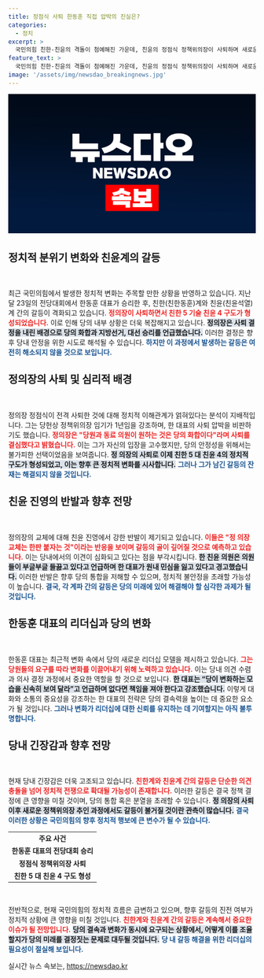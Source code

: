 ```yaml
---
title: 정점식 사퇴 한동훈 직접 압박의 진실은?
categories:
  - 정치
excerpt: >
  국민의힘 친한-친윤의 격돌이 첨예해진 가운데, 친윤의 정점식 정책위의장이 사퇴하며 새로운 정치 지형이 형성됐다. 그러나 갈등의 불씨는 여전하다!
feature_text: >
  국민의힘 친한-친윤의 격돌이 첨예해진 가운데, 친윤의 정점식 정책위의장이 사퇴하며 새로운 정치 지형이 형성됐다. 그러나 갈등의 불씨는 여전하다!
image: '/assets/img/newsdao_breakingnews.jpg'
---
```


<p><img src="/assets/img/newsdao_breakingnews.jpg" alt="pcversion 속보" /></p>

<h2 data-ke-size="size26">정치적 분위기 변화와 친윤계의 갈등</h2>

<p data-ke-size="size16">&nbsp;</p>

<p>최근 국민의힘에서 발생한 정치적 변화는 주목할 만한 상황을 반영하고 있습니다. 지난달 23일의 전당대회에서 한동훈 대표가 승리한 후, 친한(친한동훈)계와 친윤(친윤석열)계 간의 갈등이 격화되고 있습니다. <b><span style="color: #ee2323;">정의장이 사퇴하면서 친한 5 기술 친윤 4 구도가 형성되었습니다.</span></b> 이로 인해 당의 내부 상황은 더욱 복잡해지고 있습니다. <b><span style="background-color: #21538527;">정의장은 사퇴 결정을 내린 배경으로 당의 화합과 지방선거, 대선 승리를 언급했습니다.</span></b> 이러한 결정은 향후 당내 안정을 위한 시도로 해석될 수 있습니다. <b><span style="color: #1a5490;">하지만 이 과정에서 발생하는 갈등은 여전히 해소되지 않을 것으로 보입니다.</span></b> </p>

<h2 data-ke-size="size26">정의장의 사퇴 및 심리적 배경</h2>

<p data-ke-size="size16">&nbsp;</p>

<p>정의장 정점식이 전격 사퇴한 것에 대해 정치적 이해관계가 얽혀있다는 분석이 지배적입니다. 그는 당헌상 정책위의장 임기가 1년임을 강조하며, 한 대표의 사퇴 압박을 비판하기도 했습니다. <b><span style="color: #ee2323;">정의장은 "당원과 동료 의원이 원하는 것은 당의 화합이다"라며 사퇴를 결심했다고 밝혔습니다.</span></b> 이는 그가 자신의 입장을 고수했지만, 당의 안정성을 위해서는 불가피한 선택이었음을 보여줍니다. <b><span style="background-color: #21538527;">정 의장의 사퇴로 이제 친한 5 대 친윤 4의 정치적 구도가 형성되었고, 이는 향후 큰 정치적 변화를 시사합니다.</span></b> <b><span style="color: #1a5490;">그러나 그가 남긴 갈등의 잔재는 해결되지 않을 것입니다.</span></b></p>

<h2 data-ke-size="size26">친윤 진영의 반발과 향후 전망</h2>

<p data-ke-size="size16">&nbsp;</p>

<p>정의장의 교체에 대해 친윤 진영에서 강한 반발이 제기되고 있습니다. <b><span style="color: #ee2323;">이들은 "정 의장 교체는 한판 붙자는 것"이라는 반응을 보이며 갈등의 골이 깊어질 것으로 예측하고 있습니다.</span></b> 이는 당내에서의 이견이 심화되고 있다는 점을 부각시킵니다. <b><span style="background-color: #21538527;">한 친윤 의원은 의원들이 부글부글 들끓고 있다고 언급하며 한 대표가 원내 민심을 잃고 있다고 경고했습니다.</span></b> 이러한 반발은 향후 당의 통합을 저해할 수 있으며, 정치적 불안정을 초래할 가능성이 높습니다. <b><span style="color: #1a5490;">결국, 각 계파 간의 갈등은 당의 미래에 있어 해결해야 할 심각한 과제가 될 것입니다.</span></b></p>

<h2 data-ke-size="size26">한동훈 대표의 리더십과 당의 변화</h2>

<p data-ke-size="size16">&nbsp;</p>

<p>한동훈 대표는 최근적 변화 속에서 당의 새로운 리더십 모델을 제시하고 있습니다. <b><span style="color: #ee2323;">그는 당원들의 요구를 따라 변화를 이끌어내기 위해 노력하고 있습니다.</span></b> 이는 당내 의견 수렴과 의사 결정 과정에서 중요한 역할을 할 것으로 보입니다. <b><span style="background-color: #21538527;">한 대표는 “당이 변화하는 모습을 신속히 보여 달라”고 언급하며 없다면 책임을 져야 한다고 강조했습니다.</span></b> 이렇게 대화와 소통의 중요성을 강조하는 한 대표의 전략은 당의 결속력을 높이는 데 중요한 요소가 될 것입니다. <b><span style="color: #1a5490;">그러나 변화가 리더십에 대한 신뢰를 유지하는 데 기여할지는 아직 불투명합니다.</span></b></p>

<h2 data-ke-size="size26">당내 긴장감과 향후 전망</h2>

<p data-ke-size="size16">&nbsp;</p>

<p>현재 당내 긴장감은 더욱 고조되고 있습니다. <b><span style="color: #ee2323;">친한계와 친윤계 간의 갈등은 단순한 의견 충돌을 넘어 정치적 전쟁으로 확대될 가능성이 존재합니다.</span></b> 이러한 갈등은 결국 정책 결정에 큰 영향을 미칠 것이며, 당의 통합 혹은 분열을 초래할 수 있습니다. <b><span style="background-color: #21538527;">정 의장의 사퇴 이후 새로운 정책위의장 추인 과정에서도 갈등이 불거질 것이란 관측이 많습니다.</span></b> <b><span style="color: #1a5490;">결국 이러한 상황은 국민의힘의 향후 정치적 행보에 큰 변수가 될 수 있습니다.</span></b></p>

<table>
  <tr>
    <td style="text-align: center; height: 17px;"><b>주요 사건</b></td>
  </tr>
  <tr>
    <td style="text-align: center; height: 17px;"><b>한동훈 대표의 전당대회 승리</b></td>
  </tr>
  <tr>
    <td style="text-align: center; height: 17px;"><b>정점식 정책위의장 사퇴</b></td>
  </tr>
  <tr>
    <td style="text-align: center; height: 17px;"><b>친한 5 대 친윤 4 구도 형성</b></td>
  </tr>
</table>

<p data-ke-size="size16">&nbsp;</p>

<p>전반적으로, 현재 국민의힘의 정치적 흐름은 급변하고 있으며, 향후 갈등의 진전 여부가 정치적 상황에 큰 영향을 미칠 것입니다. <b><span style="color: #ee2323;">친한계와 친윤계 간의 갈등은 계속해서 중요한 이슈가 될 전망입니다.</span></b> <b><span style="background-color: #21538527;">당의 결속과 변화가 동시에 요구되는 상황에서, 어떻게 이를 조율할지가 당의 미래를 결정짓는 문제로 대두될 것입니다.</span></b> <b><span style="color: #1a5490;">당 내 갈등 해결을 위한 리더십의 필요성이 절실해 보입니다.</span></b></p>
실시간 뉴스 속보는, <a href="https://newsdao.kr" rel="dofollow">https://newsdao.kr</a>


